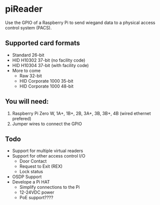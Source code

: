# piReader
Use the GPIO of a Raspberry Pi to send wiegand data to a physical access control system (PACS).

## Supported card formats

* Standard 26-bit
* HID H10302 37-bit (no facility code)
* HID H10304 37-bit (with facility code)
* More to come
  * Raw 32-bit
  * HID Corporate 1000 35-bit
  * HID Corporate 1000 48-bit

## You will need:

1. Raspberry Pi Zero W, 1A+, 1B+, 2B, 3A+, 3B, 3B+, 4B (wired ethernet prefered)
2. Jumper wires to connect the GPIO

## Todo

* Support for multiple virtual readers
* Support for other access control I/O
  * Door Contact
  * Request to Exit (REX)
  * Lock status
* OSDP Support
* Develope a Pi HAT
  * Simplify connections to the Pi
  * 12-24VDC power
  * PoE support????
